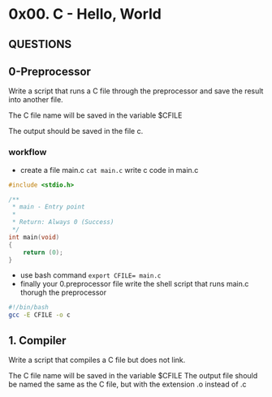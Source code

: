 # 0x00. C - Hello, World
## QUESTIONS


## 0-Preprocessor

Write a script that runs a C file through the preprocessor and save the result into another file.

The C file name will be saved in the variable $CFILE

The output should be saved in the file c.

### workflow
- create a file main.c `cat main.c`
write  c code in main.c
```C
#include <stdio.h>

/**
 * main - Entry point
 *
 * Return: Always 0 (Success)
 */
int main(void)
{
    return (0);
}
```

- use bash command `export CFILE= main.c` 
- finally your 0.preprocessor file write the shell script that runs main.c thorugh the preprocessor

```bash
#!/bin/bash 
gcc -E CFILE -o c
```
## 1. Compiler 
Write a script that compiles a C file but does not link.

The C file name will be saved in the variable $CFILE
The output file should be named the same as the C file, but with the extension .o instead of .c